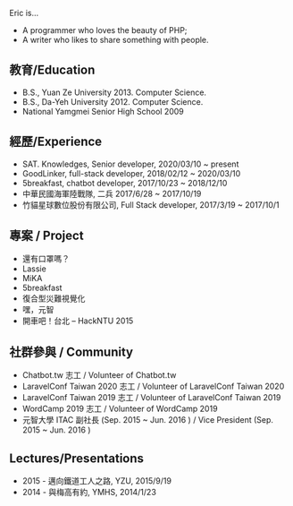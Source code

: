 Eric is…

* A programmer who loves the beauty of PHP;
* A writer who likes to share something with people.

## 教育/Education
* B.S., Yuan Ze University 2013. Computer Science.
* B.S., Da-Yeh University 2012. Computer Science.
* National Yamgmei Senior High School 2009

## 經歷/Experience
* SAT. Knowledges, Senior developer, 2020/03/10 ~ present
* GoodLinker, full-stack developer, 2018/02/12 ~ 2020/03/10
* 5breakfast, chatbot developer, 2017/10/23 ~ 2018/12/10
* 中華民國海軍陸戰隊, 二兵 2017/6/28 ~ 2017/10/19
* 竹貓星球數位股份有限公司, Full Stack developer, 2017/3/19 ~ 2017/10/1

## 專案 / Project
* 還有口罩嗎？
* Lassie
* MiKA
* 5breakfast
* 復合型災難視覺化
* 嘿，元智
* 開車吧！台北 – HackNTU 2015

## 社群參與 / Community

* Chatbot.tw 志工 / Volunteer of Chatbot.tw
* LaravelConf Taiwan 2020 志工 / Volunteer of LaravelConf Taiwan 2020
* LaravelConf Taiwan 2019 志工 / Volunteer of LaravelConf Taiwan 2019
* WordCamp 2019 志工 / Volunteer of WordCamp 2019
* 元智大學 ITAC 副社長 (Sep. 2015 ~ Jun. 2016 ) / Vice President (Sep. 2015 ~ Jun. 2016 )

## Lectures/Presentations
* 2015 - 邁向鐵道工人之路, YZU, 2015/9/19
* 2014 - 與梅高有約, YMHS, 2014/1/23
